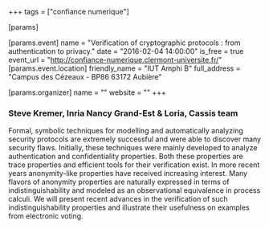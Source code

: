 +++
tags = ["confiance numerique"]

[params]

[params.event]
name = "Verification of cryptographic protocols : from authentication to privacy."
date = "2016-02-04 14:00:00"
is_free = true
event_url = "http://confiance-numerique.clermont-universite.fr/"
[params.event.location]
friendly_name = "IUT Amphi B"
full_address = "Campus des Cézeaux - BP86 63172 Aubière"

[params.organizer]
name = ""
website = ""
+++

### Steve Kremer, Inria Nancy Grand-Est & Loria, Cassis team
Formal, symbolic techniques for modelling and automatically analyzing security protocols are extremely successful and were able to discover many security flaws. Initially, these techniques were mainly developed to analyze authentication and confidentiality properties. Both these properties are trace properties and efficient tools for their verification exist. In more recent years anonymity-like properties have received increasing interest. Many flavors of anonymity properties are naturally expressed in terms of indistinguishability and modeled as an observational equivalence in process calculi. We will present recent advances in the verification of such indistinguishability properties and illustrate their usefulness on examples from electronic voting. 
